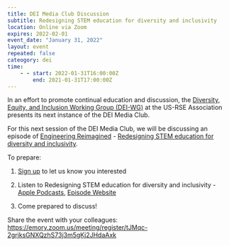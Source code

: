 ```yaml
---
title: DEI Media Club Discussion
subtitle: Redesigning STEM education for diversity and inclusivity
location: Online via Zoom
expires: 2022-02-01
event_date: "January 31, 2022"
layout: event
repeated: false
cateogory: dei
time:
    - - start: 2022-01-31T16:00:00Z
        end: 2021-01-31T17:00:00Z
---
```


In an effort to promote continual education and discussion, the [Diversity,
Equity, and Inclusion Working Group
(DEI-WG)](https://us-rse.org/about/working-groups/#diversity-equity-and-inclusion-dei)
at the US-RSE Association presents its next instance of the DEI Media Club.

For this next session of the DEI Media Club, we will be discussing an episode
of [Engineering Reimagined](https://podcasts.apple.com/us/podcast/engineering-reimagined/id1450207189) - [Redesigning STEM education for diversity and inclusivity](https://podcasts.apple.com/ph/podcast/redesigning-stem-education-for-diversity-and-inclusivity/id1450207189?i=1000444578488).

To prepare:

1. [Sign
   up](https://emory.zoom.us/meeting/register/tJMqc-2grjksGNXQzhS73j3m5gKj2JHdaAxk)
   to let us know you interested

2. Listen to Redesigning STEM education for diversity and inclusivity - [Apple
   Podcasts](https://podcasts.apple.com/ph/podcast/redesigning-stem-education-for-diversity-and-inclusivity/id1450207189?i=1000444578488), [Episode Website](https://omny.fm/shows/engineering-reimagined/redesigning-stem-education-for-diversity-and-inclu)

3. Come prepared to discuss!

Share the event with your colleagues:
https://emory.zoom.us/meeting/register/tJMqc-2grjksGNXQzhS73j3m5gKj2JHdaAxk
